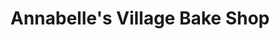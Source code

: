 ---
title: "Annabelle's Village Bake Shop"
url: /red-hook/annabelles-village-bake-shop/
shop: Bäckerei
---
